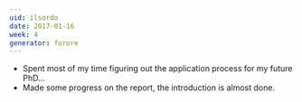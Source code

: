 ```yaml
---
uid: ilsordo
date: 2017-01-16
week: 4
generator: furore
---
```


- Spent most of my time figuring out the application process for my future PhD...
- Made some progress on the report, the introduction is almost done.

